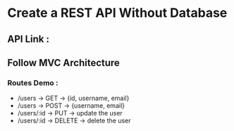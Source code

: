 # Create a REST API Without Database

## API Link :

## Follow MVC Architecture

### Routes Demo :

- /users -> GET -> {id, username, email}
- /users -> POST -> {username, email}
- /users/:id -> PUT -> update the user
- /users/:id -> DELETE -> delete the user
